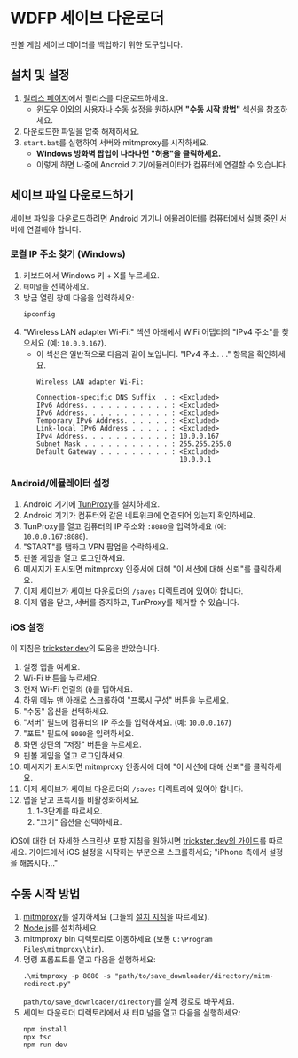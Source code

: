 # WDFP 세이브 다운로더
핀볼 게임 세이브 데이터를 백업하기 위한 도구입니다.

## 설치 및 설정
1. [릴리스 페이지](https://github.com/Duosion/wdfp-save-downloader/releases/latest)에서 릴리스를 다운로드하세요.
   - 윈도우 이외의 사용자나 수동 설정을 원하시면 **"수동 시작 방법"** 섹션을 참조하세요.
2. 다운로드한 파일을 압축 해제하세요.
3. `start.bat`를 실행하여 서버와 mitmproxy를 시작하세요.
   - **Windows 방화벽 팝업이 나타나면 "허용"을 클릭하세요.**
   - 이렇게 하면 나중에 Android 기기/에뮬레이터가 컴퓨터에 연결할 수 있습니다.

## 세이브 파일 다운로드하기
세이브 파일을 다운로드하려면 Android 기기나 에뮬레이터를 컴퓨터에서 실행 중인 서버에 연결해야 합니다.

### 로컬 IP 주소 찾기 (Windows)
1. 키보드에서 Windows 키 + X를 누르세요.
2. `터미널`을 선택하세요.
3. 방금 열린 창에 다음을 입력하세요:
   ```
   ipconfig
   ```
4. "Wireless LAN adapter Wi-Fi:" 섹션 아래에서 WiFi 어댑터의 "IPv4 주소"를 찾으세요 (예: `10.0.0.167`).
   - 이 섹션은 일반적으로 다음과 같이 보입니다. "IPv4 주소. . ." 항목을 확인하세요.
     ```
     Wireless LAN adapter Wi-Fi:
    
     Connection-specific DNS Suffix  . : <Excluded>
     IPv6 Address. . . . . . . . . . . : <Excluded>
     IPv6 Address. . . . . . . . . . . : <Excluded>
     Temporary IPv6 Address. . . . . . : <Excluded>
     Link-local IPv6 Address . . . . . : <Excluded>
     IPv4 Address. . . . . . . . . . . : 10.0.0.167
     Subnet Mask . . . . . . . . . . . : 255.255.255.0
     Default Gateway . . . . . . . . . : <Excluded>
                                         10.0.0.1
     ```

### Android/에뮬레이터 설정
1. Android 기기에 [TunProxy](https://github.com/yogkin/HttpProxy/releases/tag/1.0.1)를 설치하세요.
2. Android 기기가 컴퓨터와 같은 네트워크에 연결되어 있는지 확인하세요.
3. TunProxy를 열고 컴퓨터의 IP 주소와 `:8080`을 입력하세요 (예: `10.0.0.167:8080`).
4. "START"를 탭하고 VPN 팝업을 수락하세요.
5. 핀볼 게임을 열고 로그인하세요.
6. 메시지가 표시되면 mitmproxy 인증서에 대해 "이 세션에 대해 신뢰"를 클릭하세요.
7. 이제 세이브가 세이브 다운로더의 `/saves` 디렉토리에 있어야 합니다.
8. 이제 앱을 닫고, 서버를 중지하고, TunProxy를 제거할 수 있습니다.

### iOS 설정
이 지침은 [trickster.dev](https://www.trickster.dev/post/setting-up-mitmproxy-with-ios17.1/)의 도움을 받았습니다.

1. 설정 앱을 여세요.
2. Wi-Fi 버튼을 누르세요.
3. 현재 Wi-Fi 연결의 (i)를 탭하세요.
4. 하위 메뉴 맨 아래로 스크롤하여 "프록시 구성" 버튼을 누르세요.
5. "수동" 옵션을 선택하세요.
6. "서버" 필드에 컴퓨터의 IP 주소를 입력하세요. (예: `10.0.0.167`)
7. "포트" 필드에 `8080`을 입력하세요.
8. 화면 상단의 "저장" 버튼을 누르세요.
9. 핀볼 게임을 열고 로그인하세요.
10. 메시지가 표시되면 mitmproxy 인증서에 대해 "이 세션에 대해 신뢰"를 클릭하세요.
11. 이제 세이브가 세이브 다운로더의 `/saves` 디렉토리에 있어야 합니다.
12. 앱을 닫고 프록시를 비활성화하세요.
    1. 1-3단계를 따르세요.
    2. "끄기" 옵션을 선택하세요.

iOS에 대한 더 자세한 스크린샷 포함 지침을 원하시면 [trickster.dev의 가이드](https://www.trickster.dev/post/setting-up-mitmproxy-with-ios17.1/)를 따르세요. 가이드에서 iOS 설정을 시작하는 부분으로 스크롤하세요; "iPhone 측에서 설정을 해봅시다..."

## 수동 시작 방법
1. [mitmproxy](https://mitmproxy.org)를 설치하세요 (그들의 [설치 지침](https://docs.mitmproxy.org/stable/overview-installation/)을 따르세요).
2. [Node.js](https://nodejs.org/en/download/package-manager)를 설치하세요.
3. mitmproxy bin 디렉토리로 이동하세요 (보통 `C:\Program Files\mitmproxy\bin`).
4. 명령 프롬프트를 열고 다음을 실행하세요:
   ```
   .\mitmproxy -p 8080 -s "path/to/save_downloader/directory/mitm-redirect.py"
   ```
   `path/to/save_downloader/directory`를 실제 경로로 바꾸세요.
5. 세이브 다운로더 디렉토리에서 새 터미널을 열고 다음을 실행하세요:
   ```
   npm install
   npx tsc
   npm run dev
   ```